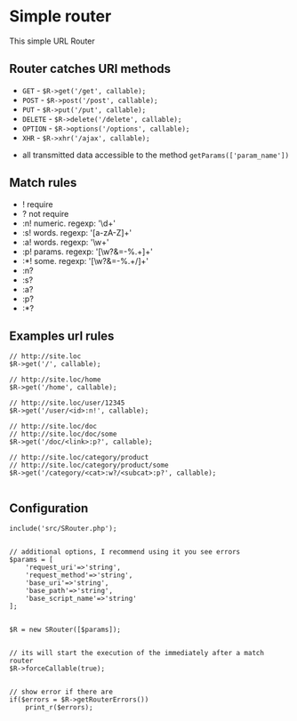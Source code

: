 # Simple router


This simple URL Router


## Router catches URI methods
+ `GET` - `$R->get('/get', callable);`
+ `POST` - `$R->post('/post', callable);`
+ `PUT` - `$R->put('/put', callable);`
+ `DELETE` - `$R->delete('/delete', callable);`
+ `OPTION` - `$R->options('/options', callable);`
+ `XHR` - `$R->xhr('/ajax', callable);`

- all transmitted data accessible to the method `getParams(['param_name'])`


## Match rules
- ! require
- ? not require
- :n! numeric. regexp: '\d+'
- :s! words. regexp: '[a-zA-Z]+'
- :a! words. regexp: '\w+'
- :p! params. regexp: '[\w\?\&\=\-\%\.\+]+'
- :*! some. regexp: '[\w\?\&\=\-\%\.\+\/]+'
- :n? 
- :s?
- :a?
- :p?
- :*?


## Examples url rules
```
// http://site.loc
$R->get('/', callable);

// http://site.loc/home
$R->get('/home', callable);

// http://site.loc/user/12345
$R->get('/user/<id>:n!', callable);

// http://site.loc/doc
// http://site.loc/doc/some
$R->get('/doc/<link>:p?', callable);

// http://site.loc/category/product
// http://site.loc/category/product/some
$R->get('/category/<cat>:w?/<subcat>:p?', callable);


```


## Configuration
```
include('src/SRouter.php');


// additional options, I recommend using it you see errors
$params = [
    'request_uri'=>'string',
    'request_method'=>'string',
    'base_uri'=>'string',
    'base_path'=>'string',
    'base_script_name'=>'string'
];


$R = new SRouter([$params]);


// its will start the execution of the immediately after a match router
$R->forceCallable(true);


// show error if there are
if($errors = $R->getRouterErrors())
    print_r($errors);


```